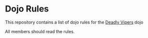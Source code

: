 Dojo Rules
==========

This repository contains a list of dojo rules for the [Deadly Vipers](https://github.com/deadlyvipers) dojo

All members should read the rules. 
